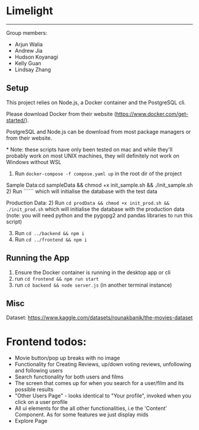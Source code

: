# Limelight
---
Group members:
- Arjun Walia
- Andrew Jia
- Hudson Koyanagi
- Kelly Guan
- Lindsay Zhang

## Setup
This project relies on Node.js, a Docker container and the PostgreSQL cli.

Please download Docker from their website (https://www.docker.com/get-started/).

PostgreSQL and Node.js can be download from most package managers or from their website.

\* Note: these scripts have only been tested on mac and while they'll probably work on most UNIX machines, they will definitely not work on Windows without WSL

1) Run  ```docker-compose -f compose.yaml up``` in the root dir of the project

Sample Data:cd sampleData && chmod +x init_sample.sh && ./init_sample.sh
2) Run `````` which will initialise the database with the test data

Production Data:
2) Run ```cd prodData && chmod +x init_prod.sh && ./init_prod.sh``` which will initialise the database with the production data
(note: you will need python and the pygopg2 and pandas libraries to run this script) 

3) Run ```cd ../backend && npm i```
4) Run ```cd ../frontend && npm i```
 

## Running the App
1) Ensure the Docker container is running in the desktop app or cli
2) run ```cd frontend && npm run start```
3) run ```cd backend && node server.js``` (in another terminal instance)

## Misc

Dataset: https://www.kaggle.com/datasets/rounakbanik/the-movies-dataset 


# Frontend todos:

- Movie button/pop up breaks with no image
- Functionality for Creating Reviews, up/down voting reviews, unfollowing and following users
- Search functionality for both users and films
- The screen that comes up for when you search for a user/film and its possible results
- "Other Users Page" - looks identical to "Your profile", invoked when you click on a user profile
- All ui elements for the all other functionalities, i.e the 'Content' Component. As for some features we just display mids
- Explore Page
